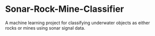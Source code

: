 # Sonar-Rock-Mine-Classifier
A machine learning project for classifying underwater objects as either rocks or mines using sonar signal data.
